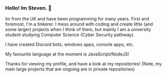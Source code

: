 ### Hello! Im Steven. 👋

Im from the UK and have been programming for many years.
First and foremost, I'm a tinkerer. I mess around with coding and create little (and some larger) projects when I think of them, but mainly I am a university student studying Computer Science (Cyber Security pathway).

I have created Discord bots, windows apps, console apps, etc.

My favourite language at the moment is JavaScript/NodeJS!

Thanks for viewing my profile, and have a look at my repositories! (Note, my main large projects that are ongoing are in private repositories)
